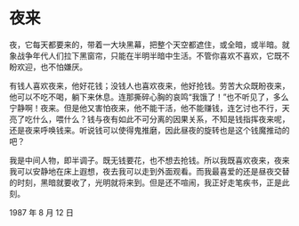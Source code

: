 # 夜来

夜，它每天都要来的，带着一大块黑幕，把整个天空都遮住，或全暗，或半暗。就象战争年代人们拉下黑窗帘，只能在半明半暗中生活。不管你喜欢不喜欢，它既不盼欢迎，也不怕嫌厌。

有钱人喜欢夜来，他好花钱；没钱人也喜欢夜来，他好抢钱。劳苦大众既盼夜来，他可以不吃不喝，躺下来休息。连那撕碎心胸的哀鸣“我饿了！”也不听见了，多么宁静啊！夜来。但是他又害怕夜来，他不能干活，他不能赚钱，连乞讨也不行，天亮了吃什么，喂什么？钱与夜有如此不可分离的因果关系，不知是钱指挥夜来呢，还是夜来呼唤钱来。听说钱可以使得鬼推磨，因此昼夜的旋转也是这个钱魔推动的吧？

我是中间人物，即半调子。既无钱要花，也不想去抢钱。所以我既喜欢夜来，夜来我可以安静地在床上遐想，夜去我可以走到外面观看。而我最喜爱的还是昼夜交替的时刻，黑暗就要收了，光明就将来到。但是还不喧闹，我正好走笔疾书，正是此刻。

1987 年 8 月 12 日

